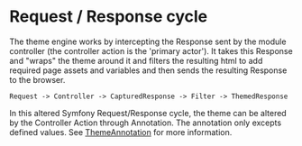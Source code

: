# Request / Response cycle

The theme engine works by intercepting the Response sent by the module controller
(the controller action is the 'primary actor'). It takes this Response and "wraps"
the theme around it and filters the resulting html to add required page assets
and variables and then sends the resulting Response to the browser.

    Request -> Controller -> CapturedResponse -> Filter -> ThemedResponse

In this altered Symfony Request/Response cycle, the theme can be altered by the Controller Action through Annotation.
The annotation only excepts defined values. See [ThemeAnnotation](ThemeAnnotation.md) for more information.
